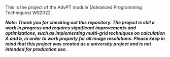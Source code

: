 This is the project of the AdvPT module (Advanced Programming Techniques) WS2022. 

**_Note: Thank you for checking out this repository. The project is still a work in progress and requires significant improvements and optimizations, such as implementing multi-grid techniques on calculation A and b, in order to work properly for all image resolutions. Please keep in mind that this project was created as a university project and is not intended for production use._**
